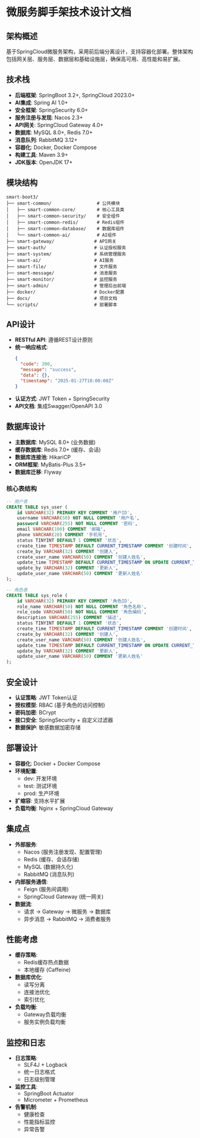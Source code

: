 # 微服务脚手架技术设计文档

## 架构概述
基于SpringCloud微服务架构，采用前后端分离设计，支持容器化部署。整体架构包括网关层、服务层、数据层和基础设施层，确保高可用、高性能和易扩展。

## 技术栈
- **后端框架**: SpringBoot 3.2+, SpringCloud 2023.0+
- **AI集成**: Spring AI 1.0+
- **安全框架**: SpringSecurity 6.0+
- **服务注册与发现**: Nacos 2.3+
- **API网关**: SpringCloud Gateway 4.0+
- **数据库**: MySQL 8.0+, Redis 7.0+
- **消息队列**: RabbitMQ 3.12+
- **容器化**: Docker, Docker Compose
- **构建工具**: Maven 3.9+
- **JDK版本**: OpenJDK 17+

## 模块结构
```
smart-boot3/
├── smart-common/                 # 公共模块
│   ├── smart-common-core/        # 核心工具类
│   ├── smart-common-security/    # 安全组件
│   ├── smart-common-redis/       # Redis组件
│   ├── smart-common-database/    # 数据库组件
│   └── smart-common-ai/          # AI组件
├── smart-gateway/               # API网关
├── smart-auth/                  # 认证授权服务
├── smart-system/                # 系统管理服务
├── smart-ai/                    # AI服务
├── smart-file/                  # 文件服务
├── smart-message/               # 消息服务
├── smart-monitor/               # 监控服务
├── smart-admin/                 # 管理后台前端
├── docker/                      # Docker配置
├── docs/                        # 项目文档
└── scripts/                     # 部署脚本
```

## API设计
- **RESTful API**: 遵循REST设计原则
- **统一响应格式**: 
  ```json
  {
    "code": 200,
    "message": "success",
    "data": {},
    "timestamp": "2025-01-27T10:00:00Z"
  }
  ```
- **认证方式**: JWT Token + SpringSecurity
- **API文档**: 集成Swagger/OpenAPI 3.0

## 数据库设计
- **主数据库**: MySQL 8.0+ (业务数据)
- **缓存数据库**: Redis 7.0+ (缓存、会话)
- **数据库连接池**: HikariCP
- **ORM框架**: MyBatis-Plus 3.5+
- **数据库迁移**: Flyway

### 核心表结构
```sql
-- 用户表
CREATE TABLE sys_user (
    id VARCHAR(32) PRIMARY KEY COMMENT '用户ID',
    username VARCHAR(50) NOT NULL COMMENT '用户名',
    password VARCHAR(255) NOT NULL COMMENT '密码',
    email VARCHAR(100) COMMENT '邮箱',
    phone VARCHAR(20) COMMENT '手机号',
    status TINYINT DEFAULT 1 COMMENT '状态',
    create_time TIMESTAMP DEFAULT CURRENT_TIMESTAMP COMMENT '创建时间',
    create_by VARCHAR(32) COMMENT '创建人',
    create_user_name VARCHAR(50) COMMENT '创建人姓名',
    update_time TIMESTAMP DEFAULT CURRENT_TIMESTAMP ON UPDATE CURRENT_TIMESTAMP COMMENT '更新时间',
    update_by VARCHAR(32) COMMENT '更新人',
    update_user_name VARCHAR(50) COMMENT '更新人姓名'
);

-- 角色表
CREATE TABLE sys_role (
    id VARCHAR(32) PRIMARY KEY COMMENT '角色ID',
    role_name VARCHAR(50) NOT NULL COMMENT '角色名称',
    role_code VARCHAR(50) NOT NULL COMMENT '角色编码',
    description VARCHAR(255) COMMENT '描述',
    status TINYINT DEFAULT 1 COMMENT '状态',
    create_time TIMESTAMP DEFAULT CURRENT_TIMESTAMP COMMENT '创建时间',
    create_by VARCHAR(32) COMMENT '创建人',
    create_user_name VARCHAR(50) COMMENT '创建人姓名',
    update_time TIMESTAMP DEFAULT CURRENT_TIMESTAMP ON UPDATE CURRENT_TIMESTAMP COMMENT '更新时间',
    update_by VARCHAR(32) COMMENT '更新人',
    update_user_name VARCHAR(50) COMMENT '更新人姓名'
);
```

## 安全设计
- **认证策略**: JWT Token认证
- **授权模型**: RBAC (基于角色的访问控制)
- **密码加密**: BCrypt
- **接口安全**: SpringSecurity + 自定义过滤器
- **数据保护**: 敏感数据加密存储

## 部署设计
- **容器化**: Docker + Docker Compose
- **环境配置**: 
  - dev: 开发环境
  - test: 测试环境  
  - prod: 生产环境
- **扩缩容**: 支持水平扩展
- **负载均衡**: Nginx + SpringCloud Gateway

## 集成点
- **外部服务**: 
  - Nacos (服务注册发现、配置管理)
  - Redis (缓存、会话存储)
  - MySQL (数据持久化)
  - RabbitMQ (消息队列)
- **内部服务通信**: 
  - Feign (服务间调用)
  - SpringCloud Gateway (统一网关)
- **数据流**: 
  - 请求 → Gateway → 微服务 → 数据库
  - 异步消息 → RabbitMQ → 消费者服务

## 性能考虑
- **缓存策略**: 
  - Redis缓存热点数据
  - 本地缓存 (Caffeine)
- **数据库优化**: 
  - 读写分离
  - 连接池优化
  - 索引优化
- **负载均衡**: 
  - Gateway负载均衡
  - 服务实例负载均衡

## 监控和日志
- **日志策略**: 
  - SLF4J + Logback
  - 统一日志格式
  - 日志级别管理
- **监控工具**: 
  - SpringBoot Actuator
  - Micrometer + Prometheus
- **告警机制**: 
  - 健康检查
  - 性能指标监控
  - 异常告警
